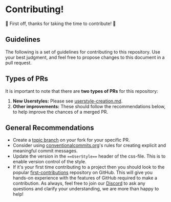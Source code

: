 # Contributing!

🎉 First off, thanks for taking the time to contribute! 🎉

## Guidelines

The following is a set of guidelines for contributing to this repository. Use
your best judgment, and feel free to propose changes to this document in a pull
request.

## Types of PRs

It is important to note that there are **two types of PRs** for this repository:

1. **New Userstyles:** Please see [userstyle-creation.md](userstyle-creation.md).
2. **Other improvements:** These should follow the recommendations below, to help
   improve the chances of a merged PR.

## General Recommendations

- Create a
  [topic branch](https://git-scm.com/book/en/v2/Git-Branching-Branching-Workflows#_topic_branch)
  on your fork for your specific PR.
- Consider using
  [conventionalcommits.org](https://www.conventionalcommits.org/en/v1.0.0/)'s
  rules for creating explicit and meaningful commit messages.
- Update the version in the `==UserStyle==` header of the css-file. This is to enable version control of the style.
- If it's your first time contributing to a project then you should look to the
  popular
  [first-contributions](https://github.com/firstcontributions/first-contributions)
  repository on GitHub. This will give you hands-on experience with the features
  of GitHub required to make a contribution. As always, feel free to join our
  [Discord](https://discord.com/servers/catppuccin-907385605422448742) to ask
  any questions and clarify your understanding, we are more than happy to help!
